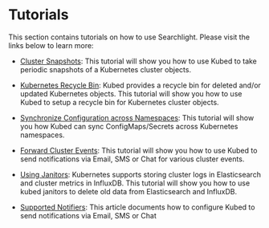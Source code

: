 # Tutorials

This section contains tutorials on how to use Searchlight. Please visit the links below to learn more:

 - [Cluster Snapshots](/docs/tutorials/cluster-snapshot.md): This tutorial will show you how to use Kubed to take periodic snapshots of a Kubernetes cluster objects.

 - [Kubernetes Recycle Bin](/docs/tutorials/recycle-bin.md): Kubed provides a recycle bin for deleted and/or updated Kubernetes objects. This tutorial will show you how to use Kubed to setup a recycle bin for Kubernetes cluster objects.

 - [Synchronize Configuration across Namespaces](/docs/tutorials/config-syncer.md): This tutorial will show you how Kubed can sync ConfigMaps/Secrets across Kubernetes namespaces.

 - [Forward Cluster Events](/docs/tutorials/event-forwarder.md): This tutorial will show you how to use Kubed to send notifications via Email, SMS or Chat for various cluster events.

 - [Using Janitors](/docs/tutorials/janitors.md): Kubernetes supports storing cluster logs in Elasticsearch and cluster metrics in InfluxDB. This tutorial will show you how to use kubed janitors to delete old data from Elasticsearch and InfluxDB.

 - [Supported Notifiers](/docs/tutorials/notifiers.md): This article documents how to configure Kubed to send notifications via Email, SMS or Chat
